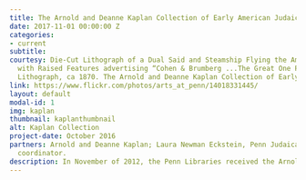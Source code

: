 ```yaml
---
title: The Arnold and Deanne Kaplan Collection of Early American Judaica
date: 2017-11-01 00:00:00 Z
categories:
- current
subtitle:
courtesy: Die-Cut Lithograph of a Dual Said and Steamship Flying the American Flag,
  with Raised Features advertising “Cohen & Brumberg ...The Great One Price Clothier.”
  Lithograph, ca 1870. The Arnold and Deanne Kaplan Collection of Early American Judaica.
link: https://www.flickr.com/photos/arts_at_penn/14018331445/
layout: default
modal-id: 1
img: kaplan
thumbnail: kaplanthumbnail
alt: Kaplan Collection
project-date: October 2016
partners: Arnold and Deanne Kaplan; Laura Newman Eckstein, Penn Judaica DH project
  coordinator.
description: In November of 2012, the Penn Libraries received the Arnold and Deanne Kaplan Collection of Early American Judaica. This gift of nearly 11,000 items was appraised at $8.5 million. It continues to grow and currently consists of over 13,000 items. It is the most important private collection of its kind, documenting the social and economic development of early Jewish life in the Western Hemisphere. The core of the Kaplan Collection covers the period before mass Jewish migration to the Americas in the late 1880s. Laura Newman Eckstein, our inaugural Judaica DH coordinator, developed a prototype for an interactive mapping tool of the Arnold and Deanne Kaplan Collection of Early American Judaica. Through this interactive mapping tool, we not only will provide the locations at which objects from the collection originate, but we will provide full viewing access. In addition, as part of the "interactive" component, the map will contain ways for users to filter both with temporal space, with type of object, and through merely elastic searching.
---
```

